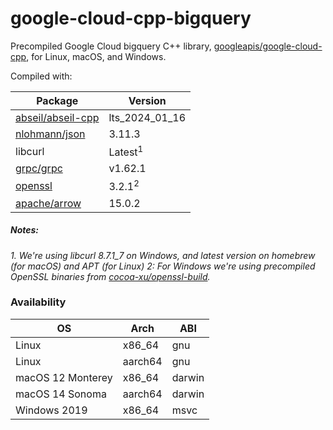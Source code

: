 # google-cloud-cpp-bigquery
Precompiled Google Cloud bigquery C++ library, [googleapis/google-cloud-cpp](https://github.com/googleapis/google-cloud-cpp), for Linux, macOS, and Windows.

Compiled with:

| Package           | Version |
|-------------------|---------|
| [abseil/abseil-cpp](https://github.com/abseil/abseil-cpp) | lts_2024_01_16 |
| [nlohmann/json](https://github.com/nlohmann/json) | 3.11.3 |
| libcurl | Latest<sup>1</sup> |
| [grpc/grpc](https://github.com/grpc/grpc) | v1.62.1 |
| [openssl](https://openssl.org) | 3.2.1<sup>2</sup> |
| [apache/arrow](https://github.com/apache/arrow) | 15.0.2 |

##### Notes:
*1. We're using libcurl 8.7.1_7 on Windows, and latest version on homebrew (for macOS) and APT (for Linux)*
*2: For Windows we're using precompiled OpenSSL binaries from [cocoa-xu/openssl-build](https://github.com/cocoa-xu/openssl-build).*

### Availability

| OS                | Arch           | ABI    |
|-------------------|----------------|--------|
| Linux             | x86_64         | gnu    |
| Linux             | aarch64        | gnu    |
| macOS 12 Monterey | x86_64         | darwin |
| macOS 14 Sonoma   | aarch64        | darwin |
| Windows 2019      | x86_64         | msvc   |
